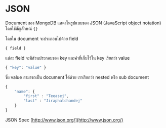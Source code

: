 # JSON

Document ของ MongoDB แสดงในรูปแบบของ JSON (JavaScript object notation) โดยใช้สัญลักษณ์ `{}` 

โดยใน document จะประกอบไปด้วย field  

```js
{ field }
```

แต่ละ field จะมีส่วนประกอบของ key และค่าที่เก็บไว้ใน key เรียกว่า value

```js
{ "key": "value" }
```

ซึ่ง value สามารถเป็น document ได้ด้วย เราเรียกว่า nested หรือ sub document

```js
{ 
	"name": {
		"first" : "Teeasej",
		"last" : "Jiraphatchandej"
	}
}
```

JSON Spec [http://www.json.org/](http://www.json.org/)
